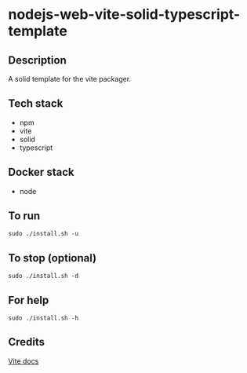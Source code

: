 # nodejs-web-vite-solid-typescript-template

## Description
A solid template for the vite packager.

## Tech stack
- npm
- vite
- solid
- typescript

## Docker stack
- node

## To run
`sudo ./install.sh -u`

## To stop (optional)
`sudo ./install.sh -d`

## For help
`sudo ./install.sh -h`

## Credits
[Vite docs](https://vitejs.dev/guide/)
